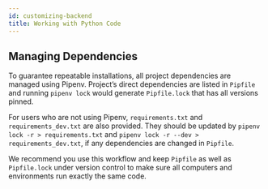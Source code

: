 ```yaml
---
id: customizing-backend
title: Working with Python Code
---
```


## Managing Dependencies

To guarantee repeatable installations, all project dependencies are managed using Pipenv. Project’s direct dependencies are listed in `Pipfile` and running `pipenv lock` would generate `Pipfile.lock` that has all versions pinned.

For users who are not using Pipenv, `requirements.txt` and `requirements_dev.txt` are also provided. They should be updated by `pipenv lock -r > requirements.txt` and `pipenv lock -r --dev > requirements_dev.txt`, if any dependencies are changed in `Pipfile`.

We recommend you use this workflow and keep `Pipfile` as well as `Pipfile.lock` under version control to make sure all computers and environments run exactly the same code.